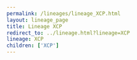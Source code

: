 ```yaml
---
permalink: /lineages/lineage_XCP.html
layout: lineage_page
title: Lineage XCP
redirect_to: ../lineage.html?lineage=XCP
lineage: XCP
children: ['XCP']
---
```

